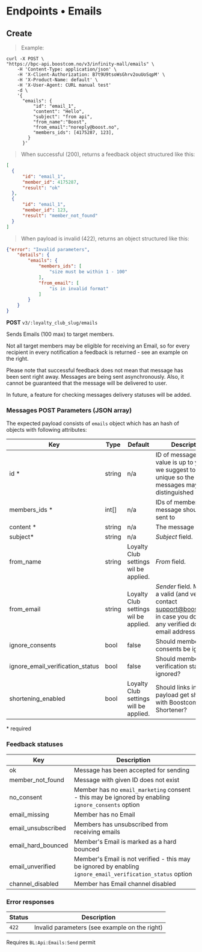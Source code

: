 # Endpoints &bull; Emails

## <a name="v3-emails-create"></a> Create

> Example:

```shell
curl -X POST \
"https://bpc-api.boostcom.no/v3/infinity-mall/emails" \
    -H 'Content-Type: application/json' \
    -H 'X-Client-Authorization: B7t9U9tsoWsGhrv2ouUoSqpM' \
    -H 'X-Product-Name: default' \
    -H 'X-User-Agent: CURL manual test'
    -d \
    '{ 
      "emails": {
          "id": "email_1", 
          "content": "Hello",
          "subject": "from api", 
          "from_name":"Boost",
          "from_email":"noreply@boost.no",
          "members_ids": [4175287, 123], 
        }
      }'
```

> When successful (200), returns a feedback object structured like this:

```json
[
  {
      "id": "email_1",
      "member_id": 4175287,
      "result": "ok"
  },
  {
      "id": "email_1",
      "member_id": 123,
      "result": "member_not_found"
  }
]
``` 

> When payload is invalid (422), returns an object structured like this:

```json
{"error": "Invalid parameters",
    "details": {
        "emails": {
            "members_ids": [
                "size must be within 1 - 100"
            ], 
            "from_email": [
                "is in invalid format"
            ]
        }
    }
}
``` 

**POST** `v3/:loyalty_club_slug/emails`

Sends Emails (100 max) to target members.

Not all target members may be eligible for receiving an Email, so for every recipient in every notification 
a feedback is returned - see an example on the right.

Please note that successful feedback does not mean that message has been sent right away.
Messages are being sent asynchronously. Also, it cannot be guaranteed that the message will be delivered to user.

In future, a feature for checking messages delivery statuses will be added.

### Messages POST Parameters (JSON array)

The expected payload consists of `emails` object which has an hash of objects with following attributes:

Key | Type | Default | Description
--------- | --------- | --------- | --------- 
id * | string  | n/a | ID of message. It's value is up to you, but we suggest to make it unique so the messages may be distinguished
members_ids * | int[] | n/a | IDs of members the message should be sent to
content * | string  | n/a | The message content
subject* | string  | n/a | *Subject* field. 
from_name | string | Loyalty Club settings wil be applied.| *From* field.
from_email | string | Loyalty Club settings wil be applied.| *Sender* field. Must be a valid (and verified - contact support@boostcom.no in case you don't have any verified domain) email address.
ignore_consents | bool | false | Should member consents be ignored?
ignore_email_verification_status | bool | false | Should member Email verification status be ignored?
shortening_enabled | bool | Loyalty Club settings will be applied. | Should links in payload get shortened with Boostcom Shortener?

\* required

### Feedback statuses

Key | Description
---- | ----
ok | Message has been accepted for sending
member_not_found | Message with given ID does not exist
no_consent | Member has no `email_marketing` consent - this may be ignored by enabling `ignore_consents` option 
email_missing | Member has no Email
email_unsubscribed | Members has unsubscribed from receiving emails
email_hard_bounced | Member's Email is marked as a hard bounced
email_unverified | Member's Email is not verified - this may be ignored by enabling `ignore_email_verification_status` option
channel_disabled | Member has Email channel disabled

### Error responses

Status | Description
--------- | ----------- 
`422` | Invalid parameters (see example on the right)

<aside class="notice">
Requires <code>BL:Api:Emails:Send</code> permit
</aside>
